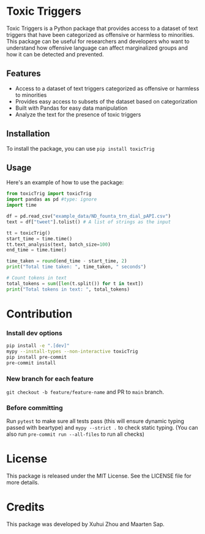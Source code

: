 # Toxic Triggers

Toxic Triggers is a Python package that provides access to a dataset of text triggers that have been categorized as offensive or harmless to minorities. This package can be useful for researchers and developers who want to understand how offensive language can affect marginalized groups and how it can be detected and prevented.

## Features

- Access to a dataset of text triggers categorized as offensive or harmless to minorities
- Provides easy access to subsets of the dataset based on categorization
- Built with Pandas for easy data manipulation
- Analyze the text for the presence of toxic triggers

## Installation

To install the package, you can use `pip install toxicTrig`


## Usage

Here's an example of how to use the package:

```python
from toxicTrig import toxicTrig
import pandas as pd #type: ignore
import time

df = pd.read_csv("example_data/ND_founta_trn_dial_pAPI.csv")
text = df["tweet"].tolist() # A list of strings as the input

tt = toxicTrig()
start_time = time.time()
tt.text_analysis(text, batch_size=100)
end_time = time.time()

time_taken = round(end_time - start_time, 2)
print("Total time taken: ", time_taken, " seconds")

# Count tokens in text
total_tokens = sum([len(t.split()) for t in text])
print("Total tokens in text: ", total_tokens)
```

# Contribution
### Install dev options
```bash
pip install -e ".[dev]"
mypy --install-types --non-interactive toxicTrig
pip install pre-commit
pre-commit install
```
### New branch for each feature
`git checkout -b feature/feature-name` and PR to `main` branch.
### Before committing
Run `pytest` to make sure all tests pass (this will ensure dynamic typing passed with beartype) and `mypy --strict .` to check static typing.
(You can also run `pre-commit run --all-files` to run all checks)

# License
This package is released under the MIT License. See the LICENSE file for more details.

# Credits
This package was developed by Xuhui Zhou and Maarten Sap.